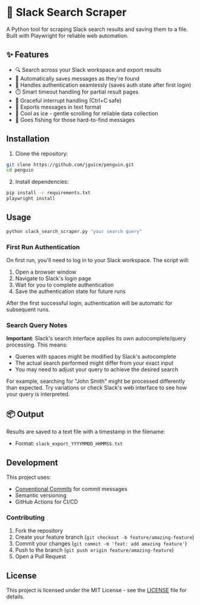 # 🐧 Slack Search Scraper

A Python tool for scraping Slack search results and saving them to a file. Built with Playwright for reliable web automation.

## ✨ Features

- 🔍 Search across your Slack workspace and export results
- 💾 Automatically saves messages as they're found
- 🔐 Handles authentication seamlessly (saves auth state after first login)
- ⏱️ Smart timeout handling for partial result pages
- 🛟 Graceful interrupt handling (Ctrl+C safe)
- 📝 Exports messages in text format
- 🧊 Cool as ice - gentle scrolling for reliable data collection
- 🐠 Goes fishing for those hard-to-find messages

## Installation

1. Clone the repository:
```bash
git clone https://github.com/jguice/penguin.git
cd penguin
```

2. Install dependencies:
```bash
pip install -r requirements.txt
playwright install
```

## Usage

```bash
python slack_search_scraper.py "your search query"
```

### First Run Authentication
On first run, you'll need to log in to your Slack workspace. The script will:
1. Open a browser window
2. Navigate to Slack's login page
3. Wait for you to complete authentication
4. Save the authentication state for future runs

After the first successful login, authentication will be automatic for subsequent runs.

### Search Query Notes
**Important**: Slack's search interface applies its own autocomplete/query processing. This means:
- Queries with spaces might be modified by Slack's autocomplete
- The actual search performed might differ from your exact input
- You may need to adjust your query to achieve the desired search

For example, searching for "John Smith" might be processed differently than expected. Try variations or check Slack's web interface to see how your query is interpreted.

## 📦 Output
Results are saved to a text file with a timestamp in the filename:
- Format: `slack_export_YYYYMMDD_HHMMSS.txt`

## Development

This project uses:
- [Conventional Commits](https://www.conventionalcommits.org/) for commit messages
- Semantic versioning
- GitHub Actions for CI/CD

### Contributing

1. Fork the repository
2. Create your feature branch (`git checkout -b feature/amazing-feature`)
3. Commit your changes (`git commit -m 'feat: add amazing feature'`)
4. Push to the branch (`git push origin feature/amazing-feature`)
5. Open a Pull Request

## License

This project is licensed under the MIT License - see the [LICENSE](LICENSE) file for details.
